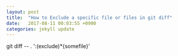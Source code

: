 ```yaml
---
layout: post
title:  "How to Exclude a specific file or files in git diff"
date:   2017-08-11 00:03:55 +0900
categories: jekyll update
---
```


git diff -- . ':(exclude)*{somefile}'

